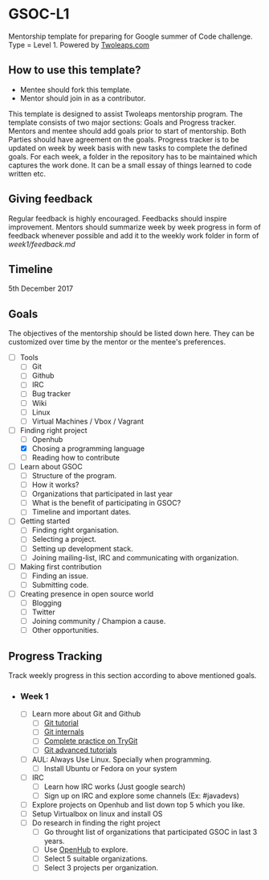 # GSOC-L1
Mentorship template for preparing for Google summer of Code challenge. Type = Level 1. Powered by [Twoleaps.com](www.twoleaps.com)

## How to use this template?

- Mentee should fork this template.
- Mentor should join in as a contributor.

This template is designed to assist Twoleaps mentorship program. The template consists of two 
major sections: Goals and Progress tracker. Mentors and mentee should add goals prior to start of 
mentorship. Both Parties should have agreement on the goals. Progress tracker is to be updated on week
by week basis with new tasks to complete the defined goals. For each week, a folder in the repository
has to be maintained which captures the work done. It can be a small essay of things learned to code
written etc.

## Giving feedback

Regular feedback is highly encouraged. Feedbacks should inspire improvement. Mentors should summarize week by week progress in form of feedback whenever possible and add it to the weekly work folder in form of *week1/feedback.md*

## Timeline

5th December 2017

## Goals
The objectives of the mentorship should be listed down here. They can be customized over time by the mentor
or the mentee's preferences.

- [ ] Tools
    - [ ] Git
    - [ ] Github
    - [ ] IRC
    - [ ] Bug tracker
    - [ ] Wiki
    - [ ] Linux
    - [ ] Virtual Machines / Vbox / Vagrant

- [ ] Finding right project
    - [ ] Openhub
    - [x] Chosing a programming language
    - [ ] Reading how to contribute

- [ ] Learn about GSOC
    - [ ] Structure of the program.
    - [ ] How it works?
    - [ ] Organizations that participated in last year
    - [ ] What is the benefit of participating in GSOC?
    - [ ] Timeline and important dates.

- [ ] Getting started
    - [ ] Finding right organisation.
    - [ ] Selecting a project.
    - [ ] Setting up development stack.
    - [ ] Joining mailing-list, IRC and communicating with organization.

- [ ] Making first contribution
    - [ ] Finding an issue.
    - [ ] Submitting code.

- [ ] Creating presence in open source world
    - [ ] Blogging
    - [ ] Twitter
    - [ ] Joining community / Champion a cause.
    - [ ] Other opportunities.

## Progress Tracking

Track weekly progress in this section according to above mentioned goals.

- ### Week 1 
    - [ ] Learn more about Git and Github
    	- [ ] [Git tutorial](https://www.youtube.com/watch?v=SWYqp7iY_Tc)
	    - [ ] [Git internals](https://www.youtube.com/watch?v=GFNPoHGeVDM)
    	- [ ] [Complete practice on TryGit](https://try.github.io/levels/1/challenges/1)
        - [ ] [Git advanced tutorials](https://www.youtube.com/watch?v=0SJCYPsef54)
    - [ ] AUL: Always Use Linux. Specially when programming.
        - [ ] Install Ubuntu or Fedora on your system
    - [ ] IRC
    	- [ ] Learn how IRC works (Just google search)
	    - [ ] Sign up on IRC and explore some channels (Ex: #javadevs)
    - [ ] Explore projects on Openhub and list down top 5 which you like.
    - [ ] Setup Virtualbox on linux and install OS
    - [ ] Do research in finding the right project
        - [ ] Go throught list of organizations that participated GSOC in last 3 years.
        - [ ] Use [OpenHub](https://www.openhub.net) to explore.
        - [ ] Select 5 suitable organizations.
        - [ ] Select 3 projects per organization.

